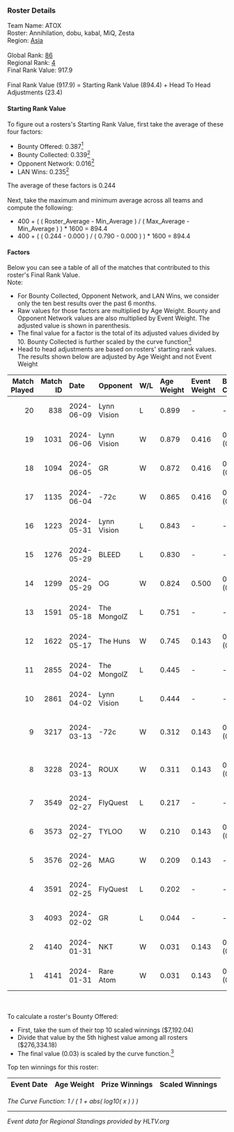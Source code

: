 ### Roster Details<br />
Team Name: ATOX<br />
Roster: Annihilation, dobu, kabal, MiQ, Zesta<br />
Region: [Asia]( ../standings_asia.md)<br />
<br />
Global Rank: [86](../standings_global.md)<br />
Regional Rank: [4]( ../standings_asia.md)<br />
Final Rank Value:  917.9<br />
<br />
Final Rank Value (917.9) = Starting Rank Value (894.4) + Head To Head Adjustments (23.4)<br />

#### Starting Rank Value<br />
To figure out a rosters's Starting Rank Value, first take the average of these four factors:<br />
- Bounty Offered: 0.387[<sup>1</sup>](#table2)
- Bounty Collected: 0.339[<sup>2</sup>](#table1)
- Opponent Network: 0.016[<sup>2</sup>](#table1)
- LAN Wins: 0.235[<sup>2</sup>](#table1)

The average of these factors is 0.244<br />
<br />
Next, take the maximum and minimum average across all teams and compute the following:<br />
- 400 + ( ( Roster_Average - Min_Average ) / ( Max_Average - Min_Average ) ) * 1600 = 894.4
- 400 + ( ( 0.244 - 0.000 ) / ( 0.790 - 0.000 ) ) * 1600 = 894.4


#### Factors<br />
Below you can see a table of all of the matches that contributed to this roster's Final Rank Value.<br />
Note:<br />

- For Bounty Collected, Opponent Network, and LAN Wins, we consider only the ten best results over the past 6 months.
- Raw values for those factors are multiplied by Age Weight. Bounty and Opponent Network values are also multiplied by Event Weight. The adjusted value is shown in parenthesis.
- The final value for a factor is the total of its adjusted values divided by 10. Bounty Collected is further scaled by the curve function[<sup>3</sup>](#curveFunction)
- Head to head adjustments are based on rosters' starting rank values. The results shown below are adjusted by Age Weight and not Event Weight
<span id="table1"></span><br />


| Match Played | Match ID | Date       | Opponent    | W/L | Age Weight | Event Weight | Bounty Collected | Opponent Network | LAN Wins  | H2H Adj. | Roster                                |
| -: | -: | :- | :- | :- | :- | :- | :- | :- | :- | -: | :- |
|           20 |      838 | 2024-06-09 | Lynn Vision | L   | 0.899      | -            | -                | -                | -         |    -9.87 | Annihilation, dobu, kabal, MiQ, Zesta |
|           19 |     1031 | 2024-06-06 | Lynn Vision | W   | 0.879      | 0.416        | 0.103 (0.037)    | 0.187 (0.068)    | 0 (0.000) |    18.29 | Annihilation, dobu, kabal, MiQ, Zesta |
|           18 |     1094 | 2024-06-05 | GR          | W   | 0.872      | 0.416        | 0.010 (0.004)    | 0.051 (0.019)    | 0 (0.000) |     5.86 | Annihilation, dobu, kabal, MiQ, Zesta |
|           17 |     1135 | 2024-06-04 | -72c        | W   | 0.865      | 0.416        | 0.004 (0.002)    | 0.000 (0.000)    | 0 (0.000) |     3.31 | Annihilation, dobu, kabal, MiQ, Zesta |
|           16 |     1223 | 2024-05-31 | Lynn Vision | L   | 0.843      | -            | -                | -                | -         |    -8.57 | Annihilation, dobu, kabal, MiQ, Zesta |
|           15 |     1276 | 2024-05-29 | BLEED       | L   | 0.830      | -            | -                | -                | -         |    -3.59 | Annihilation, dobu, kabal, MiQ, Zesta |
|           14 |     1299 | 2024-05-29 | OG          | W   | 0.824      | 0.500        | 0.170 (0.070)    | 0.158 (0.065)    | 1 (0.824) |    19.32 | Annihilation, dobu, kabal, MiQ, Zesta |
|           13 |     1591 | 2024-05-18 | The MongolZ | L   | 0.751      | -            | -                | -                | -         |    -0.11 | Annihilation, dobu, kabal, MiQ, Zesta |
|           12 |     1622 | 2024-05-17 | The Huns    | W   | 0.745      | 0.143        | 0.000 (0.000)    | 0.005 (0.001)    | 1 (0.745) |     1.32 | Annihilation, dobu, kabal, MiQ, Zesta |
|           11 |     2855 | 2024-04-02 | The MongolZ | L   | 0.445      | -            | -                | -                | -         |    -0.06 | Annihilation, dobu, kabal, MiQ, Zesta |
|           10 |     2861 | 2024-04-02 | Lynn Vision | L   | 0.444      | -            | -                | -                | -         |    -4.23 | Annihilation, dobu, kabal, MiQ, Zesta |
|            9 |     3217 | 2024-03-13 | -72c        | W   | 0.312      | 0.143        | 0.000 (0.000)    | 0.013 (0.001)    | 0 (0.000) |     0.59 | dobu, FlyNN, kabal, MiQ, Zesta        |
|            8 |     3228 | 2024-03-13 | ROUX        | W   | 0.311      | 0.143        | 0.000 (0.000)    | -                | 0 (0.000) |     0.58 | dobu, FlyNN, kabal, MiQ, Zesta        |
|            7 |     3549 | 2024-02-27 | FlyQuest    | L   | 0.217      | -            | -                | -                | -         |    -0.86 | AccuracyTG, dobu, kabal, MiQ, Zesta   |
|            6 |     3573 | 2024-02-27 | TYLOO       | W   | 0.210      | 0.143        | 0.026 (0.001)    | 0.116 (0.003)    | 1 (0.210) |     2.33 | AccuracyTG, dobu, kabal, MiQ, Zesta   |
|            5 |     3576 | 2024-02-26 | MAG         | W   | 0.209      | 0.143        | -                | 0.016 (0.000)    | 1 (0.209) |     0.63 | AccuracyTG, dobu, kabal, MiQ, Zesta   |
|            4 |     3591 | 2024-02-25 | FlyQuest    | L   | 0.202      | -            | -                | -                | -         |    -0.80 | AccuracyTG, dobu, kabal, MiQ, Zesta   |
|            3 |     4093 | 2024-02-02 | GR          | L   | 0.044      | -            | -                | -                | -         |    -1.07 | AccuracyTG, dobu, kabal, MiQ, Zesta   |
|            2 |     4140 | 2024-01-31 | NKT         | W   | 0.031      | 0.143        | 0.000 (0.000)    | 0.001 (0.000)    | 0 (0.000) |     0.16 | AccuracyTG, dobu, kabal, MiQ, Zesta   |
|            1 |     4141 | 2024-01-31 | Rare Atom   | W   | 0.031      | 0.143        | 0.005 (0.000)    | 0.006 (0.000)    | -         |     0.20 | AccuracyTG, dobu, kabal, MiQ, Zesta   |

<br />
<span id="table2"></span><br />
To calculate a roster's Bounty Offered:<br />

- First, take the sum of their top 10 scaled winnings ($7,192.04)
- Divide that value by the 5th highest value among all rosters ($276,334.18)
- The final value (0.03) is scaled by the curve function.[<sup>3</sup>](#curveFunction)

Top ten winnings for this roster:<br />

| Event Date | Age Weight | Prize Winnings | Scaled Winnings |
| :- | -: | :- | :- |


<span id="curveFunction"></span>_The Curve Function: 1 / ( 1 + abs( log10( x ) ) )_<br />

---
_Event data for Regional Standings provided by HLTV.org_<br />
